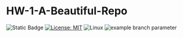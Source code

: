 # HW-1-A-Beautiful-Repo

![Static Badge](https://img.shields.io/badge/python-3.13-blue) [![License: MIT](https://img.shields.io/badge/License-MIT-yellow.svg)](https://opensource.org/licenses/MIT) ![Linux](https://img.shields.io/badge/Linux-FCC624?style=for-the-badge&logo=linux&logoColor=black) ![example branch parameter](https://github.com/SE24-Group-45/HW-1-A-Beautiful-Repo/tree/Prathamesh-Thakur-patch-1/.github/workflows/python-app.yml/badge.svg)
